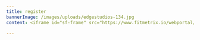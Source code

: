 ```yaml
---
title: register
bannerImage: /images/uploads/edgestudios-134.jpg
content: <iframe id="sf-frame" src="https://www.fitmetrix.io/webportal/register/fcad9627-fa64-e811-a973-b9cfd72804d1" scrolling="no" frameborder="0" width="100%"></iframe>

---
```

